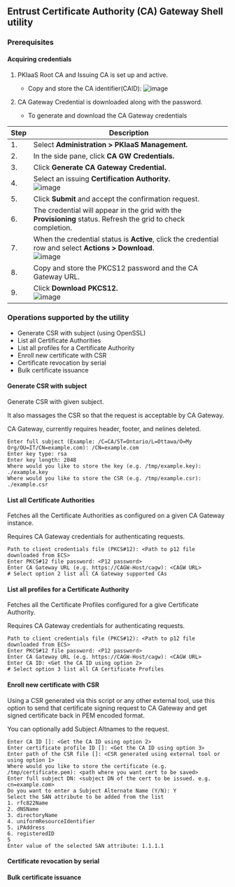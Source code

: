 ## Entrust Certificate Authority (CA) Gateway Shell utility

### Prerequisites
#### Acquiring credentials
1. PKIaaS Root CA and Issuing CA is set up and active.
   - Copy and store the CA identifier(CAID):
![image](https://user-images.githubusercontent.com/98990887/171658845-a006a93b-bda6-4cf5-9026-b7fa3f734b32.png)

2. CA Gateway Credential is downloaded along with the password.
   - To generate and download the CA Gateway credentials

| Step | Description |
| --- | --- |
| 1. | Select **Administration > PKIaaS Management.** |
| 2. | In the side pane, click **CA GW Credentials.** |
| 3. | Click **Generate CA Gateway Credential.** |
| 4. | Select an issuing **Certification Authority.**<br />![image](https://user-images.githubusercontent.com/98990887/172181635-935e89d9-5b37-4c75-b7f7-3a25d350bcab.png) |
| 5. | Click **Submit** and accept the confirmation request. |
| 6. | The credential will appear in the grid with the **Provisioning** status. Refresh the grid to check completion. |
| 7. | When the credential status is **Active**, click the credential row and select **Actions > Download**.<br />![image](https://user-images.githubusercontent.com/98990887/172181770-2225d0f8-074d-4b61-81ef-94e75d9e4b0c.png) |
| 8. | Copy and store the PKCS12 password and the CA Gateway URL. |
| 9. | Click **Download PKCS12.**<br />![image](https://user-images.githubusercontent.com/98990887/172181900-f3adc645-ca85-4483-b90b-3e0b482d754a.png) |

### Operations supported by the utility

- Generate CSR with subject (using OpenSSL)
- List all Certificate Authorities
- List all profiles for a Certificate Authority
- Enroll new certificate with CSR
- Certificate revocation by serial
- Bulk certificate issuance

#### Generate CSR with subject
Generate CSR with given subject.

It also massages the CSR so that the request is acceptable by CA Gateway.

CA Gateway, currently requires header, footer, and nelines deleted.

```
Enter full subject (Example: /C=CA/ST=Ontario/L=Ottawa/O=My Org/OU=IT/CN=example.com): /CN=example.com
Enter key type: rsa
Enter key length: 2048
Where would you like to store the key (e.g. /tmp/example.key): ./example.key
Where would you like to store the CSR (e.g. /tmp/example.csr): ./example.csr
```

#### List all Certificate Authorities
Fetches all the Certificate Authorities as configured on a given CA Gateway instance.

Requires CA Gateway credentials for authenticating requests.

```
Path to client credentials file (PKCS#12): <Path to p12 file downloaded from ECS>
Enter PKCS#12 file password: <P12 password>
Enter CA Gateway URL (e.g. https://CAGW-Host/cagw): <CAGW URL>
# Select option 2 list all CA Gateway supported CAs
```

#### List all profiles for a Certificate Authority
Fetches all the Certificate Profiles configured for a give Certificate Authority.

Requires CA Gateway credentials for authenticating requests.

```
Path to client credentials file (PKCS#12): <Path to p12 file downloaded from ECS>
Enter PKCS#12 file password: <P12 password>
Enter CA Gateway URL (e.g. https://CAGW-Host/cagw): <CAGW URL>
Enter CA ID: <Get the CA ID using option 2>
# Select option 3 list all CA Certificate Profiles
```

#### Enroll new certificate with CSR
Using a CSR generated via this script or any other external tool, use this option to send that certificate signing request to CA Gateway and get signed certificate back in PEM encoded format. 

You can optionally add Subject Altnames to the request.
```
Enter CA ID []: <Get the CA ID using option 2>
Enter certificate profile ID []: <Get the CA ID using option 3>
Enter path of the CSR file []: <CSR generated using external tool or using option 1>
Where would you like to store the certificate (e.g. /tmp/certificate.pem): <path where you want cert to be saved>
Enter full subject DN: <subject DN of the cert to be issued. e.g. cn=example.com>
Do you want to enter a Subject Alternate Name (Y/N): Y
Select the SAN attribute to be added from the list
1. rfc822Name
2. dNSName
3. directoryName
4. uniformResourceIdentifier
5. iPAddress
6. registeredID
5
Enter value of the selected SAN attribute: 1.1.1.1
```

#### Certificate revocation by serial

#### Bulk certificate issuance
